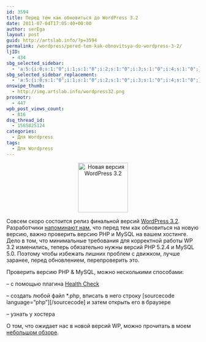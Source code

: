 ```yaml
---
id: 3594
title: Перед тем как обновиться до WordPress 3.2
date: 2011-07-04T17:05:40+00:00
author: serEga
layout: post
guid: http://artslab.info/?p=3594
permalink: /wordpress/pered-tem-kak-obnovitsya-do-wordpress-3-2/
ljID:
  - 434
sbg_selected_sidebar:
  - 'a:5:{i:0;s:1:"0";i:1;s:1:"0";i:2;s:1:"0";i:3;s:1:"0";i:4;s:1:"0";}'
sbg_selected_sidebar_replacement:
  - 'a:5:{i:0;s:1:"0";i:1;s:1:"0";i:2;s:1:"0";i:3;s:1:"0";i:4;s:1:"0";}'
onswipe_thumb:
  - http://img.artslab.info/wordpress32.png
prosmotr:
  - 447
wpb_post_views_count:
  - 816
dsq_thread_id:
  - 1565025124
categories:
  - Для Wordpress
tags:
  - Для Wordpress
---
```

<center>
  <img src="http://img.artslab.info/wordpress32.png" alt="Новая версия WordPress 3.2" title="wordpress32" width="130" height="130" class="alignnone size-full wp-image-3599" />
</center>

Совсем скоро состоится релиз финальной версий [WordPress 3.2](http://artslab.info/wordpress/chto-novogo-v-wordpress-3-2-obzor-novovvedenij/). Разработчики [напоминают нам](http://wordpress.org/news/2011/07/are-you-ready-for-wordpress-3-2/), что перед тем как обновиться на новую версию, важно проверить версию PHP и MySQL на вашем хостинге. Дело в том, что минимальные требования для корректной работы WP 3.2 изменились, теперь обязательно нужны версий PHP 5.2.4 и MySQL 5.0. Поэтому чтобы избежать лишних проблем с движком, лучше заранее, перед обновлением, перепроверить это.

Проверить версию PHP & MySQL, можно несколькими способами:
  
&#8211; с помощью плагина [Health Check](http://wordpress.org/extend/plugins/health-check/)
  
&#8211; создать любой файл *.php, вписать в него строку [sourcecode language=&#8221;php&#8221;]<?php phpinfo(); ?>[/sourcecode] и затем открыть его в браузере


  
&#8211; узнать у хостера

О том, что ожидает нас в новой версий WP, можно прочитать в моем [небольшом обзоре](http://artslab.info/wordpress/chto-novogo-v-wordpress-3-2-obzor-novovvedenij/).